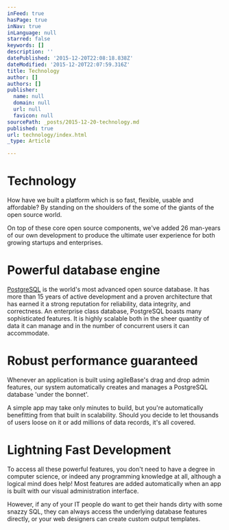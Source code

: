 ```yaml
---
inFeed: true
hasPage: true
inNav: true
inLanguage: null
starred: false
keywords: []
description: ''
datePublished: '2015-12-20T22:08:18.838Z'
dateModified: '2015-12-20T22:07:59.316Z'
title: Technology
author: []
authors: []
publisher:
  name: null
  domain: null
  url: null
  favicon: null
sourcePath: _posts/2015-12-20-technology.md
published: true
url: technology/index.html
_type: Article

---
```

# Technology

How have we built a platform which is so fast, flexible, usable and affordable? By standing on the shoulders of the some of the giants of the open source world.

On top of these core open source components, we've added 26 man-years of our own development to produce the ultimate user experience for both growing startups and enterprises.

# Powerful database engine

[PostgreSQL][0] is the world's most advanced open source database. It has more than 15 years of active development and a proven architecture that has earned it a strong reputation for reliability, data integrity, and correctness. An enterprise class database, PostgreSQL boasts many sophisticated features. It is highly scalable both in the sheer quantity of data it can manage and in the number of concurrent users it can accommodate.

# Robust performance guaranteed

Whenever an application is built using agileBase's drag and drop admin features, our system automatically creates and manages a PostgreSQL database 'under the bonnet'.

A simple app may take only minutes to build, but you're automatically benefitting from that built in scalability. Should you decide to let thousands of users loose on it or add millions of data records, it's all covered.

# Lightning Fast Development

To access all these powerful features, you don't need to have a degree in computer science, or indeed any programming knowledge at all, although a logical mind does help! Most features are added automatically when an app is built with our visual administration interface.

However, if any of your IT people do want to get their hands dirty with some snazzy SQL, they can always access the underlying database features directly, or your web designers can create custom output templates.

[0]: http://www.postgresql.org/about/